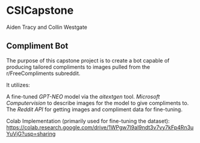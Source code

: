 # CSICapstone  
Aiden Tracy and Collin Westgate

## Compliment Bot
The purpose of this capstone project is to create a bot capable of producing tailored compliments to images pulled from the r/FreeCompliments subreddit.

It utilizes:

A fine-tuned *GPT-NEO* model via the *aitextgen* tool.
*Microsoft Computervision* to describe images for the model to give compliments to.
The *Reddit API* for getting images and compliment data for fine-tuning.

Colab Implementation (primarily used for fine-tuning the dataset):
https://colab.research.google.com/drive/1WPgw7I9al9ndt3v7vy7kFp4Rn3uYuVjG?usp=sharing
